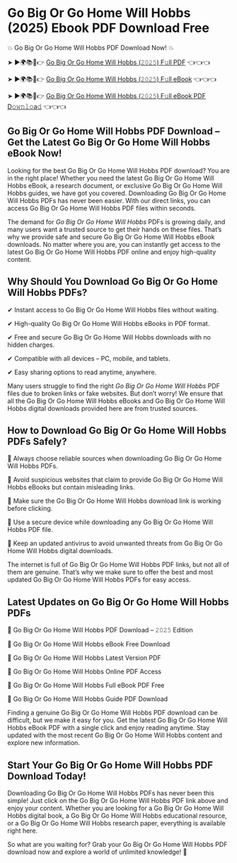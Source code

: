# Go Big Or Go Home Will Hobbs (2025) Ebook PDF Download Free

💥 Go Big Or Go Home Will Hobbs PDF Download Now! 💥

➤ ►🌍📚📱👉 [Go Big Or Go Home Will Hobbs (𝟸𝟶𝟸𝟻) F𝚞ll PDF](https://getpdf.xyz/go-big-or-go-home-will-hobbs) 👈👈👈


➤ ►🌍📚📱👉 [Go Big Or Go Home Will Hobbs (𝟸𝟶𝟸𝟻) F𝚞ll eBook](https://getpdf.xyz/go-big-or-go-home-will-hobbs) 👈👈👈


➤ ►🌍📚📱👉 [Go Big Or Go Home Will Hobbs (𝟸𝟶𝟸𝟻) F𝚞ll eBook PDF D𝚘𝚠𝚗𝚕𝚘a𝚍](https://getpdf.xyz/go-big-or-go-home-will-hobbs) 👈👈👈


## Go Big Or Go Home Will Hobbs PDF Download – Get the Latest Go Big Or Go Home Will Hobbs eBook Now!

Looking for the best Go Big Or Go Home Will Hobbs PDF download? You are in the right place! Whether you need the latest Go Big Or Go Home Will Hobbs eBook, a research document, or exclusive Go Big Or Go Home Will Hobbs guides, we have got you covered. Downloading Go Big Or Go Home Will Hobbs PDFs has never been easier. With our direct links, you can access Go Big Or Go Home Will Hobbs PDF files within seconds.

The demand for *Go Big Or Go Home Will Hobbs* PDFs is growing daily, and many users want a trusted source to get their hands on these files. That’s why we provide safe and secure Go Big Or Go Home Will Hobbs eBook downloads. No matter where you are, you can instantly get access to the latest Go Big Or Go Home Will Hobbs PDF online and enjoy high-quality content.

## Why Should You Download Go Big Or Go Home Will Hobbs PDFs?

✔ Instant access to Go Big Or Go Home Will Hobbs files without waiting.

✔ High-quality Go Big Or Go Home Will Hobbs eBooks in PDF format.

✔ Free and secure Go Big Or Go Home Will Hobbs downloads with no hidden charges.

✔ Compatible with all devices – PC, mobile, and tablets.

✔ Easy sharing options to read anytime, anywhere.

Many users struggle to find the right *Go Big Or Go Home Will Hobbs* PDF files due to broken links or fake websites. But don’t worry! We ensure that all the Go Big Or Go Home Will Hobbs eBooks and Go Big Or Go Home Will Hobbs digital downloads provided here are from trusted sources.

## How to Download Go Big Or Go Home Will Hobbs PDFs Safely?

📌 Always choose reliable sources when downloading Go Big Or Go Home Will Hobbs PDFs.

📌 Avoid suspicious websites that claim to provide Go Big Or Go Home Will Hobbs eBooks but contain misleading links.

📌 Make sure the Go Big Or Go Home Will Hobbs download link is working before clicking.

📌 Use a secure device while downloading any Go Big Or Go Home Will Hobbs PDF file.

📌 Keep an updated antivirus to avoid unwanted threats from Go Big Or Go Home Will Hobbs digital downloads.

The internet is full of Go Big Or Go Home Will Hobbs PDF links, but not all of them are genuine. That’s why we make sure to offer the best and most updated Go Big Or Go Home Will Hobbs PDFs for easy access.

## Latest Updates on Go Big Or Go Home Will Hobbs PDFs

🔹 Go Big Or Go Home Will Hobbs PDF Download – 𝟸𝟶𝟸𝟻 Edition

🔹 Go Big Or Go Home Will Hobbs eBook Free Download

🔹 Go Big Or Go Home Will Hobbs Latest Version PDF

🔹 Go Big Or Go Home Will Hobbs Online PDF Access

🔹 Go Big Or Go Home Will Hobbs Full eBook PDF Free

🔹 Go Big Or Go Home Will Hobbs Guide PDF Download

Finding a genuine Go Big Or Go Home Will Hobbs PDF download can be difficult, but we make it easy for you. Get the latest Go Big Or Go Home Will Hobbs eBook PDF with a single click and enjoy reading anytime. Stay updated with the most recent Go Big Or Go Home Will Hobbs content and explore new information.

## Start Your Go Big Or Go Home Will Hobbs PDF Download Today!

Downloading Go Big Or Go Home Will Hobbs PDFs has never been this simple! Just click on the Go Big Or Go Home Will Hobbs PDF link above and enjoy your content. Whether you are looking for a Go Big Or Go Home Will Hobbs digital book, a Go Big Or Go Home Will Hobbs educational resource, or a Go Big Or Go Home Will Hobbs research paper, everything is available right here.

So what are you waiting for? Grab your Go Big Or Go Home Will Hobbs PDF download now and explore a world of unlimited knowledge! 🚀